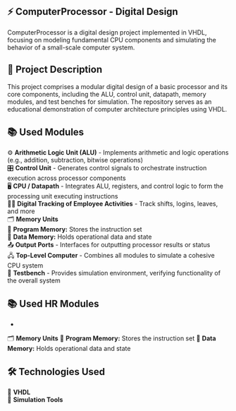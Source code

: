 ## ⚡ ComputerProcessor - Digital Design

ComputerProcessor is a digital design project implemented in VHDL, focusing on modeling fundamental CPU components and simulating the behavior of a small-scale computer system.


## 📌 Project Description

This project comprises a modular digital design of a basic processor and its core components, including the ALU, control unit, datapath, memory modules, and test benches for simulation. The repository serves as an educational demonstration of computer architecture principles using VHDL.


## 📚 Used Modules

 ⚙️ **Arithmetic Logic Unit (ALU)** - Implements arithmetic and logic operations (e.g., addition, subtraction, bitwise operations)  
 🎛️ **Control Unit** - Generates control signals to orchestrate instruction execution across processor components  
 🖥️ **CPU / Datapath** - Integrates ALU, registers, and control logic to form the processing unit executing instructions  
 🕵️‍♂️ **Digital Tracking of Employee Activities** - Track shifts, logins, leaves, and more  
 🗂️ **Memory Units**    
           📖 **Program Memory:** Stores the instruction set     
     💾 **Data Memory:** Holds operational data and state     
 📤 **Output Ports** - Interfaces for outputting processor results or status  
 🖧  **Top-Level Computer** - Combines all modules to simulate a cohesive CPU system  
 🧪 **Testbench** - Provides simulation environment, verifying functionality of the overall system  


## 📚 Used HR Modules
-
 🗂️ **Memory Units**
   📖 **Program Memory:** Stores the instruction set
   💾 **Data Memory:** Holds operational data and state  
 


## 🛠️ Technologies Used

 📜 **VHDL**  
 🧩 **Simulation Tools**
